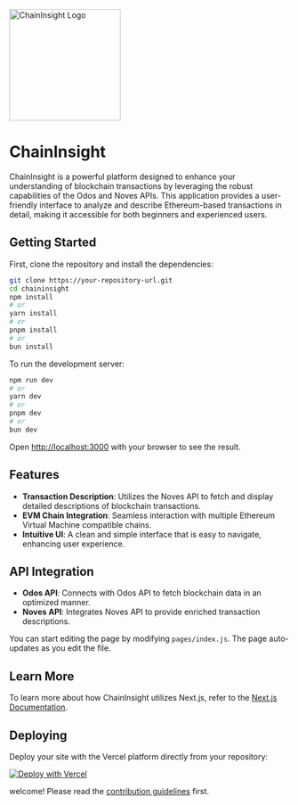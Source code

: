 <img src="https://github.com/user-attachments/assets/45ca4357-c1fa-4069-84f1-e4353af2f2f1" alt="ChainInsight Logo" width="200" />


# ChainInsight

ChainInsight is a powerful platform designed to enhance your understanding of blockchain transactions by leveraging the robust capabilities of the Odos and Noves APIs. This application provides a user-friendly interface to analyze and describe Ethereum-based transactions in detail, making it accessible for both beginners and experienced users.

## Getting Started

First, clone the repository and install the dependencies:

```bash
git clone https://your-repository-url.git
cd chaininsight
npm install
# or
yarn install
# or
pnpm install
# or
bun install
```

To run the development server:

```bash
npm run dev
# or
yarn dev
# or
pnpm dev
# or
bun dev
```

Open [http://localhost:3000](http://localhost:3000) with your browser to see the result.

## Features

- **Transaction Description**: Utilizes the Noves API to fetch and display detailed descriptions of blockchain transactions.
- **EVM Chain Integration**: Seamless interaction with multiple Ethereum Virtual Machine compatible chains.
- **Intuitive UI**: A clean and simple interface that is easy to navigate, enhancing user experience.

## API Integration

- **Odos API**: Connects with Odos API to fetch blockchain data in an optimized manner.
- **Noves API**: Integrates Noves API to provide enriched transaction descriptions.

You can start editing the page by modifying `pages/index.js`. The page auto-updates as you edit the file.

## Learn More

To learn more about how ChainInsight utilizes Next.js, refer to the [Next.js Documentation](https://nextjs.org/docs).

## Deploying

Deploy your site with the Vercel platform directly from your repository:

[![Deploy with Vercel](https://vercel.com/button)](https://vercel.com/new?utm_source=create-next-app&utm_medium=default-template&utm_campaign=create-next-app)

 welcome! Please read the [contribution guidelines](https://github.com/yourgithubprofile/chaininsight/CONTRIBUTING.md) first.
